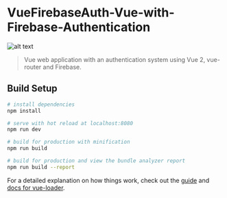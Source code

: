 # VueFirebaseAuth-Vue-with-Firebase-Authentication

![alt text](https://raw.githubusercontent.com/payafterwork/VueFirebaseAuth-Vue-with-Firebase-Authentication/master/img.PNG)

> Vue web application with an authentication system using Vue 2, vue-router and Firebase.

## Build Setup

``` bash
# install dependencies
npm install

# serve with hot reload at localhost:8080
npm run dev

# build for production with minification
npm run build

# build for production and view the bundle analyzer report
npm run build --report
```

For a detailed explanation on how things work, check out the [guide](http://vuejs-templates.github.io/webpack/) and [docs for vue-loader](http://vuejs.github.io/vue-loader).
